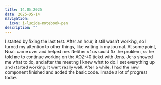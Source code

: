 ```yaml
---
title: 14.05.2025
date: 2025-05-14
navigation:
  icon: i-lucide-notebook-pen
description: ""
---
```


I started by fixing the last test. After an hour, it still wasn't working, so I turned my attention to other things, like writing in my journal. At some point, Noah came over and helped me. Neither of us could fix the problem, so he told me to continue working on the AOZ-40 ticket with Jens. Jens showed me what to do, and after the meeting I knew what to do. I set everything up and started working. It went really well. After a while, I had the new component finished and added the basic code. I made a lot of progress today.

